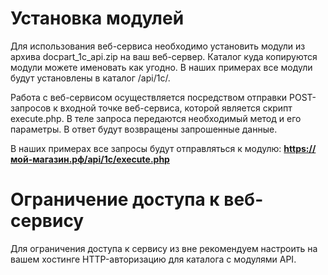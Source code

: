 # Установка модулей

Для использования веб-сервиса необходимо установить модули из архива docpart_1с_api.zip на ваш веб-сервер. Каталог куда копируются модули можете именовать как угодно. В наших примерах все модули будут установлены в каталог /api/1с/.

Работа с веб-сервисом осуществляется посредством отправки POST-запросов к входной точке веб-сервиса, которой является скрипт execute.php. В теле запроса передаются необходимый метод и его параметры. В ответ будут возвращены запрошенные данные.

В наших примерах все запросы будут отправляться к модулю: **https://мой-магазин.рф/api/1c/execute.php**

# Ограничение доступа к веб-сервису

Для ограничения доступа к сервису из вне рекомендуем настроить на вашем хостинге HTTP-авторизацию для каталога с модулями API. 
